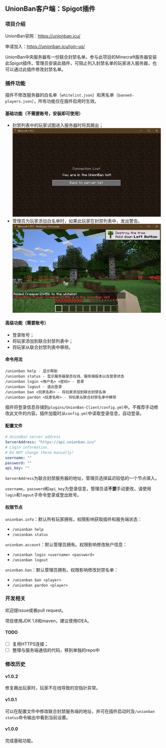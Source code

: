## UnionBan客户端：Spigot插件

### 项目介绍

UnionBan官网：https://unionban.icu/

申请加入：https://unionban.icu/join-us/

UnionBan中央服务器有一份联合封禁名单。参与此项目的Minecraft服务器安装此Spigot插件。管理员安装此插件，可阻止列入封禁名单的玩家进入服务器，也可以通过此插件修改封禁名单。

### 插件功能

插件不修改服务器的白名单（`whitelist.json`）和黑名单（`banned-players.json`），所有功能仅在插件启用时生效。

#### 基础功能（不需要账号，安装即可使用）

- 封禁列表中的玩家试图进入服务器时将其踢出；
![](./images/player-kicked.png)
- 管理员为玩家添加白名单时，如果此玩家在封禁列表中，发出警告。
![](./images/whitelist-warning.png)

#### 高级功能（需要账号）

- 登录账号；
- 将玩家添加到联合封禁列表中；
- 将玩家从联合封禁列表中移除。

#### 命令用法

```
/unionban help - 显示帮助
/unionban status - 显示服务器是否在线、服务端版本以及登录状态
/unionban login <用户名> <密码> - 登录
/unionban logout - 退出登录
/unionban ban <玩家名称> - 将玩家添加到联合封禁名单
/unionban pardon <玩家名称> - 将玩家从联合封禁名单中移除
```

插件将登录信息存储到`plugins/UnionBan-Client/config.yml`中。不推荐手动修改此文件的内容。插件加载时从`config.yml`中读取登录信息，自动登录。

#### 配置文件

```yaml
# UnionBan server address
ServerAddress: "https://api.unionban.icu"
# Login information.
# Do NOT change these manually!
username: ""
password: ""
api_key: ""
```

`ServerAddress`为联合封禁服务器的地址，管理员选择延迟较低的一个节点填入。

`username`，`password`和`api_key`为登录信息，管理员请**不要**手动更改，请使用`login`和`logout`子命令登录或登出账号。

#### 权限节点

`unionban.info`：默认所有玩家拥有。权限影响获取插件和服务端状态：

- `/unionban help`
- `/unionban status`

`unionban.account`：默认管理员拥有。权限影响修改账户信息：

- `/unionban login <username> <password>`
- `/unionban logout`

`unionban.ban`：默认管理员拥有。权限影响修改封禁名单：

- `/unionban ban <player>`
- `/unionban pardon <player>`

### 开发相关

欢迎提issue或者pull request。

项目使用JDK 1.8和maven，建议使用IDEA。

#### TODO

- [ ] 复用HTTPS连接；
- [ ] 整理与服务端通信的代码，移到单独的repo中

### 修改历史

#### v1.0.2

修复踢出玩家时，玩家不在线导致的空指针异常。

#### v1.0.1

可以在配置文件中修改联合封禁服务端的地址，并可在插件启动时及`/unionban status`命令输出中看到当前设置。

#### v1.0.0

完成基础功能。